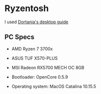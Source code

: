 # Ryzentosh

I used [Dortania's desktop guide](https://dortania.github.io/OpenCore-Desktop-Guide/)

## PC Specs

- AMD Ryzen 7 3700x
- ASUS TUF X570-PLUS
- MSI Radeon RX5700 MECH OC 8GB

- Bootloader: OpenCore 0.5.9
- Operating system: MacOS Catalina 10.15.5
